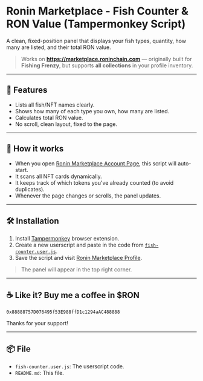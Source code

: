 # Ronin Marketplace - Fish Counter & RON Value (Tampermonkey Script)

A clean, fixed-position panel that displays your fish types, quantity, how many are listed, and their total RON value.

> Works on **https://marketplace.roninchain.com** — originally built for **Fishing Frenzy**, but supports **all collections** in your profile inventory.

---

## 🚀 Features
- Lists all fish/NFT names clearly.
- Shows how many of each type you own, how many are listed.
- Calculates total RON value.
- No scroll, clean layout, fixed to the page.

---

## 🧠 How it works

- When you open [Ronin Marketplace Account Page](https://marketplace.roninchain.com/account), this script will auto-start.
- It scans all NFT cards dynamically.
- It keeps track of which tokens you've already counted (to avoid duplicates).
- Whenever the page changes or scrolls, the panel updates.

---

## 🛠️ Installation

1. Install [Tampermonkey](https://www.tampermonkey.net/) browser extension.
2. Create a new userscript and paste in the code from [`fish-counter.user.js`](fish-counter.user.js).
3. Save the script and visit [Ronin Marketplace Profile](https://marketplace.roninchain.com/account).

> The panel will appear in the top right corner.

---

## ☕ Like it? Buy me a coffee in $RON

`0x88888757D076495f53E988ffD1c1294aAC488888`

Thanks for your support!

---

## 📦 File

- `fish-counter.user.js`: The userscript code.
- `README.md`: This file.
